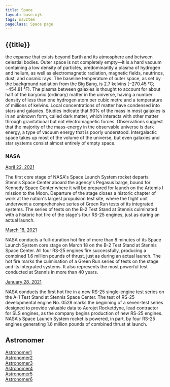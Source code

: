 ```yaml
---
title: Space
layout: base.njk
tags: navItem
pageClass: Space page
---
```


## {{title}}

the expanse that exists beyond Earth and its atmosphere and between celestial bodies. Outer space is not completely empty—it is a hard vacuum containing a low density of particles, predominantly a plasma of hydrogen and helium, as well as electromagnetic radiation, magnetic fields, neutrinos, dust, and cosmic rays. The baseline temperature of outer space, as set by the background radiation from the Big Bang, is 2.7 kelvins (−270.45 °C; −454.81 °F). The plasma between galaxies is thought to account for about half of the baryonic (ordinary) matter in the universe, having a number density of less than one hydrogen atom per cubic metre and a temperature of millions of kelvins. Local concentrations of matter have condensed into stars and galaxies. Studies indicate that 90% of the mass in most galaxies is in an unknown form, called dark matter, which interacts with other matter through gravitational but not electromagnetic forces. Observations suggest that the majority of the mass-energy in the observable universe is dark energy, a type of vacuum energy that is poorly understood. Intergalactic space takes up most of the volume of the universe, but even galaxies and star systems consist almost entirely of empty space.

<section class="NASA container">
        <div class="rect-bg"></div>
        <div class="title">
            <h3>NASA</h3>
        </div>

<div class="grid-wrapper">
            <div class="grid-box">
                <div class="hover">
                    <a href="#" class="highlight">April 22, 2021 <i class="fa fa-arrow-right"></i></a>
                </div>
                <p>The first core stage of NASA's Space Launch System rocket departs Stennis Space Center aboard the agency's Pegasus barge, bound for Kennedy Space Center where it will be prepared for launch on the Artemis I mission to the Moon. Departure of the stage closes a historic chapter of work at the nation's largest propulsion test site, where the flight unit underwent a comprehensive series of Green Run tests of its integrated systems. The series of tests on the B-2 Test Stand at Stennis culminated with a historic hot fire of the stage's four RS-25 engines, just as during an actual launch.</p>
            </div>

<div class="grid-box">
                <div class="hover">
                    <a href="#" class="highlight">March 18, 2021 <i class="fa fa-arrow-right"></i></a>
                </div>
                <p>NASA conducts a full-duration hot fire of more than 8 minutes of its Space Launch System core stage on March 18 on the B-2 Test Stand at Stennis Space Center. All four RS-25 engines fire successfully, producing a combined 1.6 million pounds of thrust, just as during an actual launch. The hot fire marks the culmination of a Green Run series of tests on the stage and its integrated systems. It also represents the most powerful test conducted at Stennis in more than 40 years.</p>
     </div>

<div class="grid-box">
                <div class="hover">
                    <a href="#" class="highlight">January 28, 2021 <i class="fa fa-arrow-right"></i></a>
                </div>
                <p>NASA conducts the first hot fire in a new RS-25 single-engine test series on the A-1 Test Stand at Stennis Space Center. The test of RS-25 developmental engine No. 0528 marks the beginning of a seven-test series designed to provide valuable data to Aerojet Rocketdyne, lead contractor for SLS engines, as the company begins production of new RS-25 engines. NASA's Space Launch System rocket is powered, in part, by four RS-25 engines generating 1.6 million pounds of combined thrust at launch.</p>
     </div>

<section class="Astronomer container">
        <div class="title">
            <h2>Astronomer</h2>
        </div>

<div class="grid-wrapper">
            <div class="grid-box">
                <img src="" alt="">
                <div class="hover">
                    <a href="#" class="highlight">Astronomer1</a>
                </div>
            </div>
<div class="grid-box">
                <img src="" alt="">
                <div class="hover">
                    <a href="#" class="highlight">Astronomer2</a>
                </div>
            </div>
<div class="grid-box">
                <img src="" alt="">
                <div class="hover">
                    <a href="#" class="highlight">Astronomer3</a>
                </div>
            </div>
<div class="grid-box">
                <img src="" alt="">
                <div class="hover">
                    <a href="#" class="highlight">Astronomer4</a>
                </div>
            </div>
<div class="grid-box">
                <img src="" alt="">
                <div class="hover">
                    <a href="#" class="highlight">Astronomer5</a>
                </div>
            </div>
<div class="grid-box">
                <img src="" alt="">
                <div class="hover">
                    <a href="#" class="highlight">Astronomer6</a>
                </div>
            </div>
